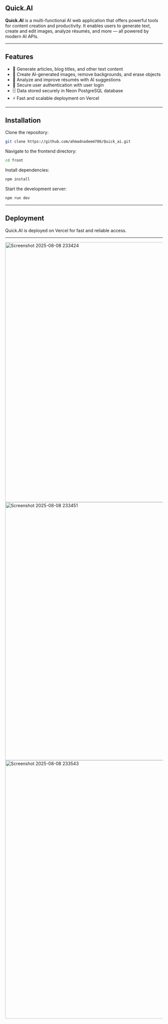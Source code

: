 ## Quick.AI

**Quick.AI** is a multi-functional AI web application that offers powerful tools for content creation and productivity. It enables users to generate text, create and edit images, analyze résumés, and more — all powered by modern AI APIs.

---

## Features

* 📝 Generate articles, blog titles, and other text content
* 🎨 Create AI-generated images, remove backgrounds, and erase objects
* 📄 Analyze and improve résumés with AI suggestions
* 🔑 Secure user authentication with user login
* 🗄 Data stored securely in Neon PostgreSQL database
* ⚡ Fast and scalable deployment on Vercel

---

## Installation

Clone the repository:

```bash
git clone https://github.com/ahmadnadeem786/Quick_ai.git
```

Navigate to the frontend directory:

```bash
cd front
```

Install dependencies:

```bash
npm install
```

Start the development server:

```bash
npm run dev
```

---

## Deployment

Quick.AI is deployed on Vercel for fast and reliable access.

---
<img width="1890" height="829" alt="Screenshot 2025-08-08 233424" src="https://github.com/user-attachments/assets/1c6b06ec-5b83-4798-b5e3-1a2de5716ebb" />


<img width="1883" height="823" alt="Screenshot 2025-08-08 233451" src="https://github.com/user-attachments/assets/f24b89d2-7159-4901-a6cd-98c53bbb3b36" />

<img width="1918" height="824" alt="Screenshot 2025-08-08 233543" src="https://github.com/user-attachments/assets/5b30ac2e-a957-4432-a459-58ee56bdde10" />
